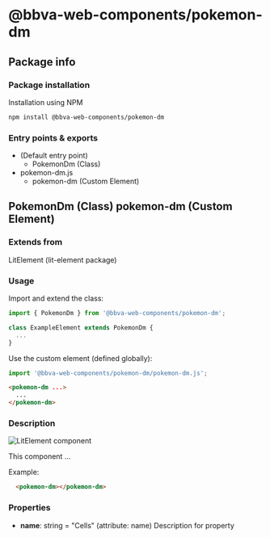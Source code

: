 # @bbva-web-components/pokemon-dm

## Package info

### Package installation

Installation using NPM

```bash
npm install @bbva-web-components/pokemon-dm
```

### Entry points & exports

- (Default entry point)
  - PokemonDm (Class)
- pokemon-dm.js
  - pokemon-dm (Custom Element)


## PokemonDm (Class) pokemon-dm (Custom Element) 

### Extends from

LitElement (lit-element package)

### Usage

Import and extend the class:

```js
import { PokemonDm } from '@bbva-web-components/pokemon-dm';

class ExampleElement extends PokemonDm {
  ...
}
```

Use the custom element (defined globally):

```js
import '@bbva-web-components/pokemon-dm/pokemon-dm.js';
```

```html
<pokemon-dm ...>
  ...
</pokemon-dm>
```

### Description

![LitElement component](https://img.shields.io/badge/litElement-component-blue.svg)

This component ...

Example:

```html
  <pokemon-dm></pokemon-dm>
```

### Properties

- **name**: string = "Cells" (attribute: name)
    Description for property
